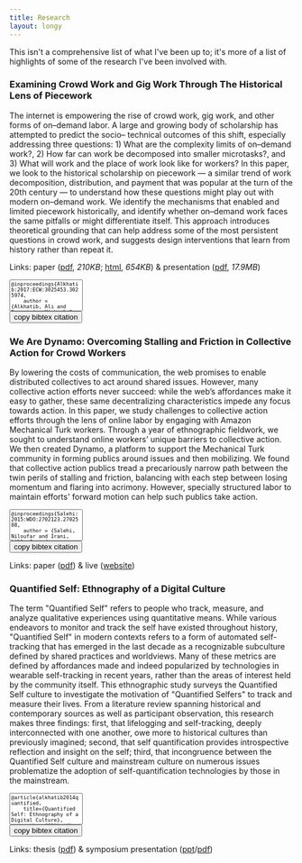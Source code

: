 ```yaml
---
title: Research
layout: longy
---
```


This isn't a comprehensive list of what I've been up to; it's more of a list of highlights of some of the research I've been involved with.

### Examining Crowd Work and Gig Work Through The Historical Lens of Piecework
The internet is empowering the rise of crowd work, gig work, and other forms of on–demand labor. A large and growing body of scholarship has attempted to predict the socio– technical outcomes of this shift, especially addressing three questions: 1) What are the complexity limits of on–demand work?, 2) How far can work be decomposed into smaller microtasks?, and 3) What will work and the place of work look like for workers? In this paper, we look to the historical scholarship on piecework — a similar trend of work decomposition, distribution, and payment that was popular at the turn of the 20th century — to understand how these questions might play out with modern on–demand work. We identify the mechanisms that enabled and limited piecework historically, and identify whether on–demand work faces the same pitfalls or might differentiate itself. This approach introduces theoretical grounding that can help address some of the most persistent questions in crowd work, and suggests design interventions that learn from history rather than repeat it.


Links: paper ([pdf][pieceworkPaper], *210KB*; [html][pieceworkHTML], *654KB*) & presentation ([pdf][pieceworkPresentation], *17.9MB*)

<div class="row">
  <div class="col-lg-8 col-sm-12">
<textarea readonly class="form-control" rows="5" id="piecework"  style="font-family:monospace;font-size:9px;resize:none;">
@inproceedings{Alkhatib:2017:ECW:3025453.3025974,
    author = {Alkhatib, Ali and Bernstein, Michael S. and Levi, Margaret},
    title = {Examining Crowd Work and Gig Work Through The Historical Lens of Piecework},
    booktitle = {Proceedings of the 2017 CHI Conference on Human Factors in Computing Systems},
    series = {CHI '17},
    year = {2017},
    isbn = {978-1-4503-4655-9},
    location = {Denver, Colorado, USA},
    pages = {4599--4616},
    numpages = {18},
    url = {http://doi.acm.org/10.1145/3025453.3025974},
    doi = {10.1145/3025453.3025974},
    acmid = {3025974},
    publisher = {ACM},
    address = {New York, NY, USA},
}</textarea>
</div>
<div class="col-lg-4 col-sm-12">
<button class="btn btn-lg btn-primary citations btn-block" data-clipboard-target="#piecework">
  <!-- <img src="//cdnjs.cloudflare.com/ajax/libs/octicons/4.4.0/svg/clippy.svg" alt="Copy to clipboard"> -->
  copy bibtex citation
</button>
</div>
</div>


### We Are Dynamo: Overcoming Stalling and Friction in Collective Action for Crowd Workers
By lowering the costs of communication, the web promises to enable distributed collectives to act around shared issues. However, many collective action efforts never succeed: while the web’s affordances make it easy to gather, these same decentralizing characteristics impede any focus towards action. In this paper, we study challenges to collective action efforts through the lens of online labor by engaging with Amazon Mechanical Turk workers. Through a year of ethnographic fieldwork, we sought to understand online workers’ unique barriers to collective action. We then created Dynamo, a platform to support the Mechanical Turk community in forming publics around issues and then mobilizing. We found that collective action publics tread a precariously narrow path between the twin perils of stalling and friction, balancing with each step between losing momentum and flaring into acrimony. However, specially structured labor to maintain efforts' forward motion can
help such publics take action.

<div class="row">
  <div class="col-lg-8 col-sm-12">
<textarea readonly class="form-control" rows="5" id="dynamo"  style="font-family:monospace;font-size:9px;resize:none;">
@inproceedings{Salehi:2015:WDO:2702123.2702508,
    author = {Salehi, Niloufar and Irani, Lilly C. and Bernstein, Michael S. and Alkhatib, Ali and Ogbe, Eva and Milland, Kristy and Clickhappier},
    title = {We Are Dynamo: Overcoming Stalling and Friction in Collective Action for Crowd Workers},
    booktitle = {Proceedings of the 33rd Annual ACM Conference on Human Factors in Computing Systems},
    series = {CHI '15},
    year = {2015},
    isbn = {978-1-4503-3145-6},
    location = {Seoul, Republic of Korea},
    pages = {1621--1630},
    numpages = {10},
    url = {http://doi.acm.org/10.1145/2702123.2702508},
    doi = {10.1145/2702123.2702508},
    acmid = {2702508},
    publisher = {ACM},
    address = {New York, NY, USA},
    keywords = {activism, amazon mechanical turk, collective action, design, human computation, infrastructure},
}</textarea>
</div>
<div class="col-lg-4 col-sm-12">
<button class="btn btn-lg btn-primary citations btn-block" data-clipboard-target="#dynamo">
  <!-- <img src="//cdnjs.cloudflare.com/ajax/libs/octicons/4.4.0/svg/clippy.svg" alt="Copy to clipboard"> -->
  copy bibtex citation
</button>
</div>
</div>

Links: paper ([pdf][DynamoPaper]) & live ([website][DynamoSite])

### Quantified Self: Ethnography of a Digital Culture
The term "Quantified Self" refers to people who track, measure, and analyze qualitative experiences using quantitative means. While various endeavors to monitor and track the self have existed throughout history, "Quantified Self" in modern contexts refers to a form of automated self-tracking that has emerged in the last decade as a recognizable subculture defined by shared practices and worldviews. Many of these metrics are defined by affordances made and indeed popularized by technologies in wearable self-tracking in recent years, rather than the areas of interest held by the community itself. This ethnographic study surveys the Quantified Self culture to investigate the motivation of "Quantified Selfers" to track and measure their lives. From a literature review spanning historical and contemporary sources as well as participant observation, this research makes three findings: first, that lifelogging and self-tracking, deeply interconnected with one another, owe more to historical cultures than previously imagined; second, that self quantification provides introspective reflection and insight on the self; third, that incongruence between the Quantified Self culture and mainstream culture on numerous issues problematize the adoption of self-quantification technologies by those in the mainstream.

<div class="row">
  <div class="col-lg-8 col-sm-12">
<textarea readonly class="form-control" rows="5" id="quantifiedself"  style="font-family:monospace;font-size:9px;resize:none;">
@article{alkhatib2014quantified,
    title={Quantified Self: Ethnography of a Digital Culture},
    author={Alkhatib, Ali and Boellstorff, Tom},
    year={2014}
}</textarea>
</div>
<div class="col-lg-4 col-sm-12">
<button class="btn btn-lg btn-primary citations btn-block" data-clipboard-target="#quantifiedself">
  <!-- <img src="//cdnjs.cloudflare.com/ajax/libs/octicons/4.4.0/svg/clippy.svg" alt="Copy to clipboard"> -->
  copy bibtex citation
</button>
</div>
</div>

Links: thesis ([pdf][QSThesis]) & symposium presentation ([ppt][QSppt]/[pdf][QSpdf])



<script>
window.onload=function(){
  var btns = document.querySelectorAll("button");
  var clipboard = new Clipboard(btns);

clipboard.on('success', function(e) {
    console.log(e);
});
clipboard.on('error', function(e) {
    console.log(e);
});

}

</script>


[pieceworkPaper]: /papers/chi/piecework/pn4226.pdf
[pieceworkHTML]: /papers/chi/piecework/pn4226.html
[pieceworkPresentation]: /papers/chi/piecework/presentation/presentation.pdf
[DynamoPaper]: /media/papers/p1621.pdf
[DynamoSite]: http://www.wearedynamo.org
[QSThesis]: /media/papers/quantified_self.pdf
[QSppt]: /media/presentations/QS.ppt
[QSpdf]: /media/presentations/QS.pdf